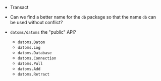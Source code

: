 - Transact

- Can we find a better name for the `db` package so that the name `db` can be used without conflict?

- `datoms/datoms` the "public" API?

  - `datoms.Datom`
  - `datoms.Log`
  - `datoms.Database`
  - `datoms.Connection`
  - `datoms.Pull`
  - `datoms.Add`
  - `datoms.Retract`
